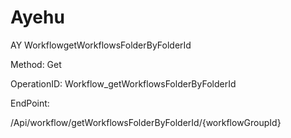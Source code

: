 #     Ayehu


AY WorkflowgetWorkflowsFolderByFolderId

Method: Get

OperationID: Workflow_getWorkflowsFolderByFolderId

EndPoint:

/Api/workflow/getWorkflowsFolderByFolderId/{workflowGroupId}
